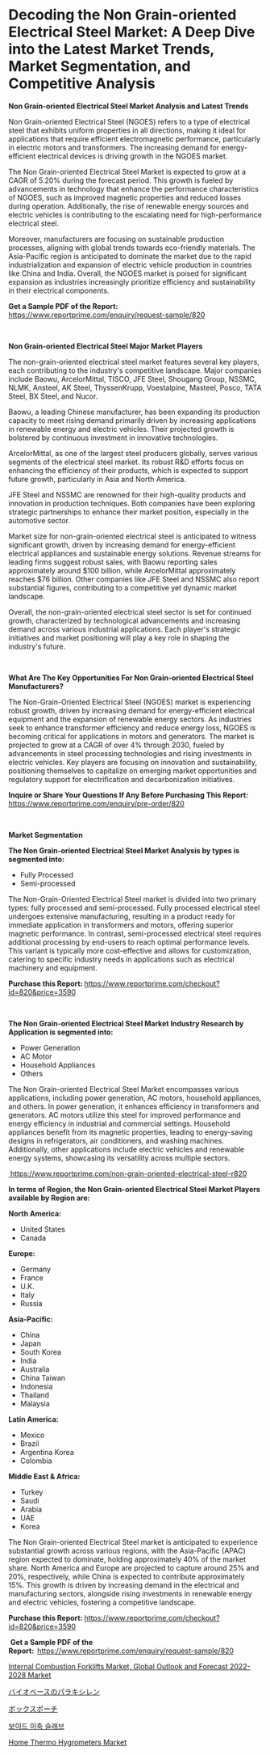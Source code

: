 <p><h1>Decoding the Non Grain-oriented Electrical Steel Market: A Deep Dive into the Latest Market Trends, Market Segmentation, and Competitive Analysis</h1></p><p><strong>Non Grain-oriented Electrical Steel Market Analysis and Latest Trends</strong></p>
<p><p>Non Grain-oriented Electrical Steel (NGOES) refers to a type of electrical steel that exhibits uniform properties in all directions, making it ideal for applications that require efficient electromagnetic performance, particularly in electric motors and transformers. The increasing demand for energy-efficient electrical devices is driving growth in the NGOES market.</p><p>The Non Grain-oriented Electrical Steel Market is expected to grow at a CAGR of 5.20% during the forecast period. This growth is fueled by advancements in technology that enhance the performance characteristics of NGOES, such as improved magnetic properties and reduced losses during operation. Additionally, the rise of renewable energy sources and electric vehicles is contributing to the escalating need for high-performance electrical steel.</p><p>Moreover, manufacturers are focusing on sustainable production processes, aligning with global trends towards eco-friendly materials. The Asia-Pacific region is anticipated to dominate the market due to the rapid industrialization and expansion of electric vehicle production in countries like China and India. Overall, the NGOES market is poised for significant expansion as industries increasingly prioritize efficiency and sustainability in their electrical components.</p></p>
<p><strong>Get a Sample PDF of the Report:&nbsp;</strong> <a href="https://www.reportprime.com/enquiry/request-sample/820">https://www.reportprime.com/enquiry/request-sample/820</a></p>
<p>&nbsp;</p>
<p><strong>Non Grain-oriented Electrical Steel Major Market Players</strong></p>
<p><p>The non-grain-oriented electrical steel market features several key players, each contributing to the industry's competitive landscape. Major companies include Baowu, ArcelorMittal, TISCO, JFE Steel, Shougang Group, NSSMC, NLMK, Ansteel, AK Steel, ThyssenKrupp, Voestalpine, Masteel, Posco, TATA Steel, BX Steel, and Nucor. </p><p>Baowu, a leading Chinese manufacturer, has been expanding its production capacity to meet rising demand primarily driven by increasing applications in renewable energy and electric vehicles. Their projected growth is bolstered by continuous investment in innovative technologies.</p><p>ArcelorMittal, as one of the largest steel producers globally, serves various segments of the electrical steel market. Its robust R&D efforts focus on enhancing the efficiency of their products, which is expected to support future growth, particularly in Asia and North America.</p><p>JFE Steel and NSSMC are renowned for their high-quality products and innovation in production techniques. Both companies have been exploring strategic partnerships to enhance their market position, especially in the automotive sector.</p><p>Market size for non-grain-oriented electrical steel is anticipated to witness significant growth, driven by increasing demand for energy-efficient electrical appliances and sustainable energy solutions. Revenue streams for leading firms suggest robust sales, with Baowu reporting sales approximately around $100 billion, while ArcelorMittal approximately reaches $76 billion. Other companies like JFE Steel and NSSMC also report substantial figures, contributing to a competitive yet dynamic market landscape.</p><p>Overall, the non-grain-oriented electrical steel sector is set for continued growth, characterized by technological advancements and increasing demand across various industrial applications. Each player's strategic initiatives and market positioning will play a key role in shaping the industry's future.</p></p>
<p>&nbsp;</p>
<p><strong>What Are The Key Opportunities For Non Grain-oriented Electrical Steel Manufacturers?</strong></p>
<p><p>The Non-Grain-Oriented Electrical Steel (NGOES) market is experiencing robust growth, driven by increasing demand for energy-efficient electrical equipment and the expansion of renewable energy sectors. As industries seek to enhance transformer efficiency and reduce energy loss, NGOES is becoming critical for applications in motors and generators. The market is projected to grow at a CAGR of over 4% through 2030, fueled by advancements in steel processing technologies and rising investments in electric vehicles. Key players are focusing on innovation and sustainability, positioning themselves to capitalize on emerging market opportunities and regulatory support for electrification and decarbonization initiatives.</p></p>
<p><strong>Inquire or Share Your Questions If Any Before Purchasing This Report:</strong> <a href="https://www.reportprime.com/enquiry/pre-order/820">https://www.reportprime.com/enquiry/pre-order/820</a></p>
<p>&nbsp;</p>
<p><strong>Market Segmentation</strong></p>
<p><strong>The Non Grain-oriented Electrical Steel Market Analysis by types is segmented into:</strong></p>
<p><ul><li>Fully Processed</li><li>Semi-processed</li></ul></p>
<p><p>The Non-Grain-Oriented Electrical Steel market is divided into two primary types: fully processed and semi-processed. Fully processed electrical steel undergoes extensive manufacturing, resulting in a product ready for immediate application in transformers and motors, offering superior magnetic performance. In contrast, semi-processed electrical steel requires additional processing by end-users to reach optimal performance levels. This variant is typically more cost-effective and allows for customization, catering to specific industry needs in applications such as electrical machinery and equipment.</p></p>
<p><strong>Purchase this Report:&nbsp;</strong><a href="https://www.reportprime.com/checkout?id=820&price=3590">https://www.reportprime.com/checkout?id=820&price=3590</a></p>
<p>&nbsp;</p>
<p><strong>The Non Grain-oriented Electrical Steel Market Industry Research by Application is segmented into:</strong></p>
<p><ul><li>Power Generation</li><li>AC Motor</li><li>Household Appliances</li><li>Others</li></ul></p>
<p><p>The Non Grain-oriented Electrical Steel Market encompasses various applications, including power generation, AC motors, household appliances, and others. In power generation, it enhances efficiency in transformers and generators. AC motors utilize this steel for improved performance and energy efficiency in industrial and commercial settings. Household appliances benefit from its magnetic properties, leading to energy-saving designs in refrigerators, air conditioners, and washing machines. Additionally, other applications include electric vehicles and renewable energy systems, showcasing its versatility across multiple sectors.</p></p>
<p><a href="https://www.reportprime.com/non-grain-oriented-electrical-steel-r820">&nbsp;https://www.reportprime.com/non-grain-oriented-electrical-steel-r820</a></p>
<p><strong>In terms of Region, the Non Grain-oriented Electrical Steel Market Players available by Region are:</strong></p>
<p>
    <p> <strong> North America: </strong>
        <ul>
            <li>United States</li>
            <li>Canada</li>
        </ul>
        </p> 
    <p> <strong> Europe: </strong>
        <ul>
            <li>Germany</li>
            <li>France</li>
            <li>U.K.</li>
            <li>Italy</li>
            <li>Russia</li>
        </ul>
        </p> 
    <p> <strong> Asia-Pacific: </strong>
        <ul>
            <li>China</li>
            <li>Japan</li>
            <li>South Korea</li>
            <li>India</li>
            <li>Australia</li>
            <li>China Taiwan</li>
            <li>Indonesia</li>
            <li>Thailand</li>
            <li>Malaysia</li>
        </ul>
        </p> 
    <p> <strong> Latin America: </strong>
        <ul>
            <li>Mexico</li>
            <li>Brazil</li>
            <li>Argentina Korea</li>
            <li>Colombia</li>
        </ul>
        </p> 
    <p> <strong> Middle East & Africa: </strong>
        <ul>
            <li>Turkey</li>
            <li>Saudi</li>
            <li>Arabia</li>
            <li>UAE</li>
            <li>Korea</li>
        </ul>
    </p>
    </p>
<p><p>The Non Grain-oriented Electrical Steel market is anticipated to experience substantial growth across various regions, with the Asia-Pacific (APAC) region expected to dominate, holding approximately 40% of the market share. North America and Europe are projected to capture around 25% and 20%, respectively, while China is expected to contribute approximately 15%. This growth is driven by increasing demand in the electrical and manufacturing sectors, alongside rising investments in renewable energy and electric vehicles, fostering a competitive landscape.</p></p>
<p><strong>Purchase this Report: </strong><a href="https://www.reportprime.com/checkout?id=820&price=3590">https://www.reportprime.com/checkout?id=820&price=3590</a></p>
<p>&nbsp;<strong>Get a Sample PDF of the Report:&nbsp;&nbsp;</strong><a href="https://www.reportprime.com/enquiry/request-sample/820">https://www.reportprime.com/enquiry/request-sample/820</a></p>
<p><strong></strong></p>
<p><p><a href="https://www.linkedin.com/pulse/internal-combustion-forklifts-market-global-outlook-forecast-mybuf?trackingId=i6CA8AOsSVSPgpb8jiPu%2Fw%3D%3D">Internal Combustion Forklifts Market, Global Outlook and Forecast 2022-2028 Market</a></p><p><a href="https://medium.com/@harper17bmoles/%E3%83%90%E3%82%A4%E3%82%AA%E3%83%99%E3%83%BC%E3%82%B9%E3%83%91%E3%83%A9%E3%82%AD%E3%82%B7%E3%83%AC%E3%83%B3%E5%B8%82%E5%A0%B4%E3%81%AE%E5%8B%95%E6%85%8B%E3%81%A8%E6%88%90%E9%95%B7%E8%A6%81%E5%9B%A0%E3%82%92%E5%88%86%E6%9E%90%E3%81%97-2024%E5%B9%B4%E3%81%8B%E3%82%892031%E5%B9%B4%E3%81%BE%E3%81%A7%E3%81%AE%E4%BA%88%E6%B8%AC%E3%82%92%E8%A1%8C%E3%81%84%E3%81%BE%E3%81%99-dc02a6acd009">バイオベースのパラキシレン</a></p><p><a href="https://medium.com/@katheleentco/%E3%82%B0%E3%83%AD%E3%83%BC%E3%83%90%E3%83%AB%E3%83%9C%E3%83%83%E3%82%AF%E3%82%B9%E3%83%9D%E3%83%BC%E3%83%81%E5%B8%82%E5%A0%B4-%E5%B8%82%E5%A0%B4%E3%82%B7%E3%82%A7%E3%82%A2-%E5%B8%82%E5%A0%B4%E5%8B%95%E5%90%91-%E5%B0%86%E6%9D%A5%E3%81%AE%E6%88%90%E9%95%B7%E3%82%92%E6%8E%A2%E3%82%8B-b8f825485551">ボックスポーチ</a></p><p><a href="https://medium.com/@ayesakhan333/voided-biaxial-slabs-%EC%8B%9C%EC%9E%A5%EC%9D%80-%EC%96%B4%EB%96%BB%EA%B2%8C-%EB%B0%9C%EC%A0%84%ED%95%A0-%EA%B2%83%EC%9D%B8%EA%B0%80-2024%EB%85%84%EC%97%90%EC%84%9C-2031%EB%85%84%EA%B9%8C%EC%A7%80%EC%9D%98-%EC%8B%9C%EC%9E%A5-%EC%84%B1%EC%9E%A5-%EB%B6%84%EC%84%9D-bb7b5f3cf30d">보이드 이축 슬래브</a></p><p><a href="https://issuu.com/reportprime-2/docs/home-thermo-hygrometers-market-size_846cc1364120c7">Home Thermo Hygrometers Market</a></p></p>